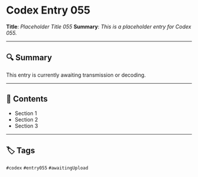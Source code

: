 # Codex Entry 055

**Title**: *Placeholder Title 055*
**Summary**: _This is a placeholder entry for Codex 055._

---

## 🔍 Summary

This entry is currently awaiting transmission or decoding.

---

## 🧠 Contents

- Section 1
- Section 2
- Section 3

---

## 🏷️ Tags

`#codex` `#entry055` `#awaitingUpload`
